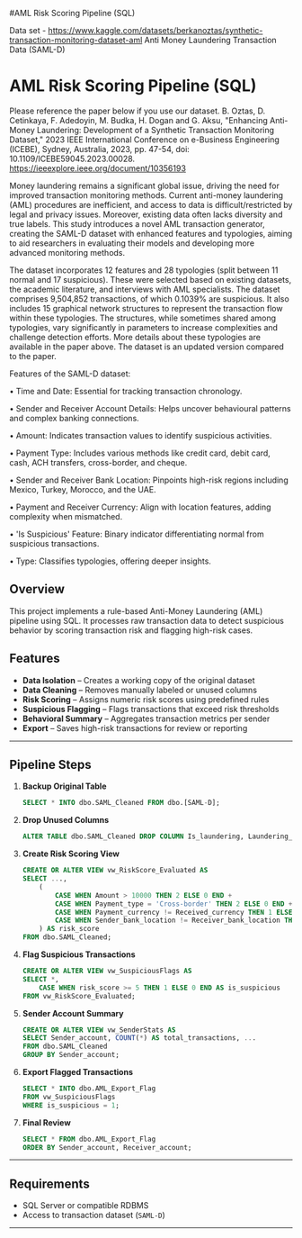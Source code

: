 #AML Risk Scoring Pipeline (SQL)

Data set - https://www.kaggle.com/datasets/berkanoztas/synthetic-transaction-monitoring-dataset-aml
Anti Money Laundering Transaction Data (SAML-D)
#  AML Risk Scoring Pipeline (SQL)
Please reference the paper below if you use our dataset.
B. Oztas, D. Cetinkaya, F. Adedoyin, M. Budka, H. Dogan and G. Aksu, "Enhancing Anti-Money Laundering: Development of a Synthetic Transaction Monitoring Dataset," 2023 IEEE International Conference on e-Business Engineering (ICEBE), Sydney, Australia, 2023, pp. 47-54, doi: 10.1109/ICEBE59045.2023.00028.
https://ieeexplore.ieee.org/document/10356193

Money laundering remains a significant global issue, driving the need for improved transaction monitoring methods. Current anti-money laundering (AML) procedures are inefficient, and access to data is difficult/restricted by legal and privacy issues. Moreover, existing data often lacks diversity and true labels. This study introduces a novel AML transaction generator, creating the SAML-D dataset with enhanced features and typologies, aiming to aid researchers in evaluating their models and developing more advanced monitoring methods.

The dataset incorporates 12 features and 28 typologies (split between 11 normal and 17 suspicious). These were selected based on existing datasets, the academic literature, and interviews with AML specialists. The dataset comprises 9,504,852 transactions, of which 0.1039% are suspicious. It also includes 15 graphical network structures to represent the transaction flow within these typologies. The structures, while sometimes shared among typologies, vary significantly in parameters to increase complexities and challenge detection efforts. More details about these typologies are available in the paper above. The dataset is an updated version compared to the paper.

Features of the SAML-D dataset:

• Time and Date: Essential for tracking transaction chronology.

• Sender and Receiver Account Details: Helps uncover behavioural patterns and complex banking connections.

• Amount: Indicates transaction values to identify suspicious activities.

• Payment Type: Includes various methods like credit card, debit card, cash, ACH transfers, cross-border, and cheque.

• Sender and Receiver Bank Location: Pinpoints high-risk regions including Mexico, Turkey, Morocco, and the UAE.

• Payment and Receiver Currency: Align with location features, adding complexity when mismatched.

• 'Is Suspicious' Feature: Binary indicator differentiating normal from suspicious transactions.

• Type: Classifies typologies, offering deeper insights.

## Overview

This project implements a rule-based Anti-Money Laundering (AML) pipeline using SQL.
It processes raw transaction data to detect suspicious behavior by scoring transaction risk and flagging high-risk cases.



## Features

*  **Data Isolation** – Creates a working copy of the original dataset
* **Data Cleaning** – Removes manually labeled or unused columns
* **Risk Scoring** – Assigns numeric risk scores using predefined rules
* **Suspicious Flagging** – Flags transactions that exceed risk thresholds
* **Behavioral Summary** – Aggregates transaction metrics per sender
* **Export** – Saves high-risk transactions for review or reporting

---

##  Pipeline Steps

1. **Backup Original Table**

   ```sql
   SELECT * INTO dbo.SAML_Cleaned FROM dbo.[SAML-D];
   ```

2. **Drop Unused Columns**

   ```sql
   ALTER TABLE dbo.SAML_Cleaned DROP COLUMN Is_laundering, Laundering_type;
   ```

3. **Create Risk Scoring View**

   ```sql
   CREATE OR ALTER VIEW vw_RiskScore_Evaluated AS
   SELECT ..., 
       (
           CASE WHEN Amount > 10000 THEN 2 ELSE 0 END +
           CASE WHEN Payment_type = 'Cross-border' THEN 2 ELSE 0 END +
           CASE WHEN Payment_currency != Received_currency THEN 1 ELSE 0 END +
           CASE WHEN Sender_bank_location != Receiver_bank_location THEN 1 ELSE 0 END
       ) AS risk_score
   FROM dbo.SAML_Cleaned;
   ```

4. **Flag Suspicious Transactions**

   ```sql
   CREATE OR ALTER VIEW vw_SuspiciousFlags AS
   SELECT *, 
       CASE WHEN risk_score >= 5 THEN 1 ELSE 0 END AS is_suspicious
   FROM vw_RiskScore_Evaluated;
   ```

5. **Sender Account Summary**

   ```sql
   CREATE OR ALTER VIEW vw_SenderStats AS
   SELECT Sender_account, COUNT(*) AS total_transactions, ...
   FROM dbo.SAML_Cleaned
   GROUP BY Sender_account;
   ```

6. **Export Flagged Transactions**

   ```sql
   SELECT * INTO dbo.AML_Export_Flag
   FROM vw_SuspiciousFlags
   WHERE is_suspicious = 1;
   ```

7. **Final Review**

   ```sql
   SELECT * FROM dbo.AML_Export_Flag
   ORDER BY Sender_account, Receiver_account;
   ```

---

## Requirements

* SQL Server or compatible RDBMS
* Access to transaction dataset (`SAML-D`)

---
